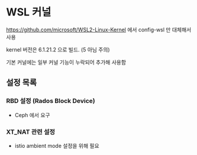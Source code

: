 # WSL 커널

https://github.com/microsoft/WSL2-Linux-Kernel 에서 config-wsl 만 대체해서 사용

kernel 버전은 6.1.21.2 으로 빌드. (5 아님 주의)

기본 커널에는 일부 커널 기능이 누락되어 추가해 사용함

## 설정 목록

### RBD 설정 (Rados Block Device)

- Ceph 에서 요구

### XT_NAT 관련 설정

- istio ambient mode 설정을 위해 필요

